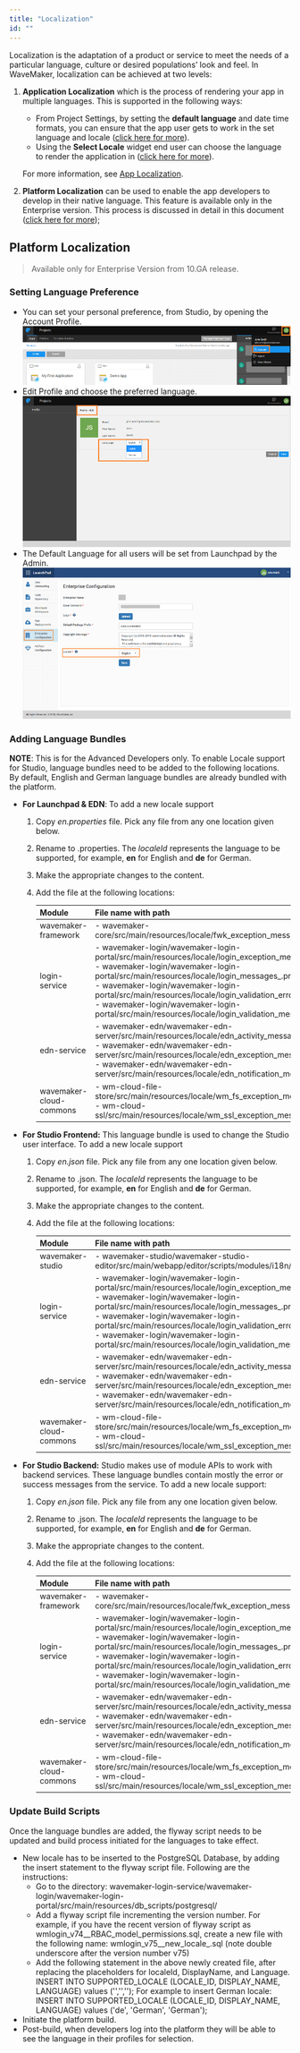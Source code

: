 ```yaml
---
title: "Localization"
id: ""
---
```


Localization is the adaptation of a product or service to meet the needs of a particular language, culture or desired populations’ look and feel. In WaveMaker, localization can be achieved at two levels:

1. **Application Localization** which is the process of rendering your app in multiple languages. This is supported in the following ways:
    
    - From Project Settings, by setting the **default language** and date time formats, you can ensure that the app user gets to work in the set language and locale ([click here for more](/learn/how-tos/setting-language-date-format/)).
    - Using the **Select Locale** widget end user can choose the language to render the application in ([click here for more](/learn/app-development/widgets/form-widgets/select-locale-usage/)).
    
    For more information, see [App Localization](/learn/how-tos/localization-wavemaker-apps/).

2. **Platform Localization** can be used to enable the app developers to develop in their native language. This feature is available only in the Enterprise version. This process is discussed in detail in this document ([click here for more](#platform_locale));

## Platform Localization

> Available only for Enterprise Version from 10.GA release.

### Setting Language Preference

- You can set your personal preference, from Studio, by opening the Account Profile. [![](../../assets/locale_profile.png)](../../assets/locale_profile.png)
- Edit Profile and choose the preferred language. [![](../../assets/locale_profile_edit.png)](../../assets/locale_profile_edit.png)
- The Default Language for all users will be set from Launchpad by the Admin. [![](../../assets/locale_default.png)](../../assets/locale_default.png)

### Adding Language Bundles

**NOTE**: This is for the Advanced Developers only. To enable Locale support for Studio, language bundles need to be added to the following locations. By default, English and German language bundles are already bundled with the platform.

- **For Launchpad & EDN**: To add a new locale support
    1. Copy _en.properties_ file. Pick any file from any one location given below.
    2. Rename to <localeId>.properties. The _localeId_ represents the language to be supported, for example, **en** for English and **de** for German.
    3. Make the appropriate changes to the content.
    4. Add the file at the following locations:
        
        | **Module** | **File name with path** |
        | --- | --- |
        | wavemaker-framework | - wavemaker-core/src/main/resources/locale/fwk\_exception\_messages\_.properties |
        | login-service | - wavemaker-login/wavemaker-login-portal/src/main/resources/locale/login\_exception\_messages\_.properties        </br>- wavemaker-login/wavemaker-login-portal/src/main/resources/locale/login\_messages\_.properties</br>- wavemaker-login/wavemaker-login-portal/src/main/resources/locale/login\_validation\_error\_messages\_.properties</br>- wavemaker-login/wavemaker-login-portal/src/main/resources/locale/login\_validation\_messages\_.properties |
        | edn-service | - wavemaker-edn/wavemaker-edn-server/src/main/resources/locale/edn\_activity\_messages\_.properties </br>- wavemaker-edn/wavemaker-edn-server/src/main/resources/locale/edn\_exception\_messages\_.properties</br>- wavemaker-edn/wavemaker-edn-server/src/main/resources/locale/edn\_notification\_messages\_.properties |
        | wavemaker-cloud-commons | - wm-cloud-file-store/src/main/resources/locale/wm\_fs\_exception\_messages\_.properties </br>- wm-cloud-ssl/src/main/resources/locale/wm\_ssl\_exception\_messages\_.properties |
        
- **For Studio Frontend:** This language bundle is used to change the Studio user interface. To add a new locale support
    1. Copy _en.json_ file. Pick any file from any one location given below.
    2. Rename to <localeId>.json. The _localeId_ represents the language to be supported, for example, **en** for English and **de** for German.
    3. Make the appropriate changes to the content.
    4. Add the file at the following locations:
        
        | **Module** | **File name with path** |
        | --- | --- |
        | wavemaker-studio | - wavemaker-studio/wavemaker-studio-editor/src/main/webapp/editor/scripts/modules/i18n/messages |
        | login-service | - wavemaker-login/wavemaker-login-portal/src/main/resources/locale/login\_exception\_messages\_.properties </br>- wavemaker-login/wavemaker-login-portal/src/main/resources/locale/login\_messages\_.properties</br>- wavemaker-login/wavemaker-login-portal/src/main/resources/locale/login\_validation\_error\_messages\_.properties </br>- wavemaker-login/wavemaker-login-portal/src/main/resources/locale/login\_validation\_messages\_.properties |
        | edn-service | - wavemaker-edn/wavemaker-edn-server/src/main/resources/locale/edn\_activity\_messages\_.properties</br>- wavemaker-edn/wavemaker-edn-server/src/main/resources/locale/edn\_exception\_messages\_.properties</br>- wavemaker-edn/wavemaker-edn-server/src/main/resources/locale/edn\_notification\_messages\_.properties |
        | wavemaker-cloud-commons | - wm-cloud-file-store/src/main/resources/locale/wm\_fs\_exception\_messages\_.properties</br>- wm-cloud-ssl/src/main/resources/locale/wm\_ssl\_exception\_messages\_.properties |
        
- **For Studio Backend:** Studio makes use of module APIs to work with backend services. These language bundles contain mostly the error or success messages from the service. To add a new locale support:
    1. Copy _en.json_ file. Pick any file from any one location given below.
    2. Rename to <localeId>.json. The _localeId_ represents the language to be supported, for example, **en** for English and **de** for German.
    3. Make the appropriate changes to the content.
    4. Add the file at the following locations:
        
        | **Module** | **File name with path** |
        | --- | --- |
        | wavemaker-framework | - wavemaker-core/src/main/resources/locale/fwk\_exception\_messages\_.properties |
        | login-service | - wavemaker-login/wavemaker-login-portal/src/main/resources/locale/login\_exception\_messages\_.properties </br>- wavemaker-login/wavemaker-login-portal/src/main/resources/locale/login\_messages\_.properties </br>- wavemaker-login/wavemaker-login-portal/src/main/resources/locale/login\_validation\_error\_messages\_.properties</br>- wavemaker-login/wavemaker-login-portal/src/main/resources/locale/login\_validation\_messages\_.properties |
        | edn-service | - wavemaker-edn/wavemaker-edn-server/src/main/resources/locale/edn\_activity\_messages\_.properties </br>- wavemaker-edn/wavemaker-edn-server/src/main/resources/locale/edn\_exception\_messages\_.properties </br>- wavemaker-edn/wavemaker-edn-server/src/main/resources/locale/edn\_notification\_messages\_.properties |
        | wavemaker-cloud-commons | - wm-cloud-file-store/src/main/resources/locale/wm\_fs\_exception\_messages\_.properties</br>- wm-cloud-ssl/src/main/resources/locale/wm\_ssl\_exception\_messages\_.properties |
        

### Update Build Scripts

Once the language bundles are added, the flyway script needs to be updated and build process initiated for the languages to take effect.

- New locale has to be inserted to the PostgreSQL Database, by adding the insert statement to the flyway script file. Following are the instructions:
    - Go to the directory: wavemaker-login-service/wavemaker-login/wavemaker-login-portal/src/main/resources/db\_scripts/postgresql/
    - Add a flyway script file incrementing the version number. For example, if you have the recent version of flyway script as wmlogin\_v74\_\_RBAC\_model\_permissions.sql, create a new file with the following name: wmlogin\_v75\_\_new\_locale\_.sql (note double underscore after the version number v75)
    - Add the following statement in the above newly created file, after replacing the placeholders for localeId, DisplayName, and Language. INSERT INTO SUPPORTED\_LOCALE (LOCALE\_ID, DISPLAY\_NAME, LANGUAGE) values ('<localeId>','<DisplayName>','<Language>'); For example to insert German locale: INSERT INTO SUPPORTED\_LOCALE (LOCALE\_ID, DISPLAY\_NAME, LANGUAGE) values ('de', 'German', 'German');
- Initiate the platform build.
- Post-build, when developers log into the platform they will be able to see the language in their profiles for selection.
